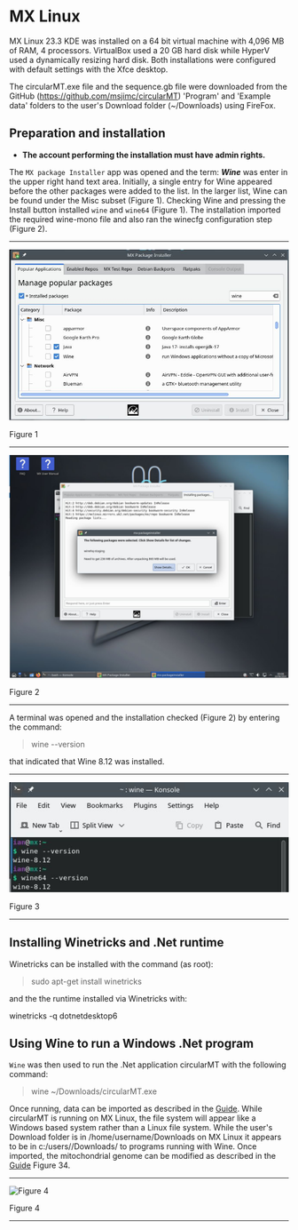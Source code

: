 # MX Linux 
MX Linux 23.3 KDE was installed on a 64 bit virtual machine with 4,096 MB of RAM, 4 processors. VirtualBox used a 20 GB hard disk while HyperV used a dynamically resizing hard disk. Both installations were configured with default settings with the Xfce desktop.

The circularMT.exe file and the sequence.gb file were downloaded from the GitHub (https://github.com/msjimc/circularMT) 'Program' and 'Example data' folders to the user's Download folder (~/Downloads) using FireFox.

## Preparation and installation

* **The account performing the installation must have admin rights.**

The ```MX package Installer``` app was opened and the term: ***Wine*** was enter in the upper right hand text area. Initially, a single entry for Wine appeared before the other packages were added to the list. In the larger list, Wine can be found under the Misc subset (Figure 1). Checking Wine and pressing the Install button installed ```wine``` and ```wine64``` (Figure 1). The installation imported the required wine-mono file and also ran the winecfg configuration step (Figure 2).

<hr />

![Figure 1](images/mx-figure1.jpg)

Figure 1

<hr />

![Figure 2](images/mx-figure2.jpg)

Figure 2

<hr />

A terminal was opened and the installation checked (Figure 2) by entering the command: 

>  wine --version  

that indicated that Wine 8.12 was installed. 

<hr />

![Figure 3](images/mx-figure3.jpg)

Figure 3

<hr />

## Installing Winetricks and .Net runtime

Winetricks can be installed with the command (as root):

>  sudo apt-get install winetricks

and the the runtime installed via Winetricks with:

winetricks -q dotnetdesktop6

## Using Wine to run a Windows .Net program

```Wine``` was then used to run the .Net application circularMT with the following command:

> wine ~/Downloads/circularMT.exe


Once running, data can be imported as described in the [Guide](https://github.com/msjimc/circularMT/tree/master/Guide/README.md). While circularMT is running on MX Linux, the file system will appear like a Windows based system rather than a Linux file system. While the user's Download folder is in /home/username/Downloads on MX Linux it appears to be in c:/users/<username>/Downloads/ to programs running with Wine. Once imported, the mitochondrial genome can be modified as described in the [Guide](https://github.com/msjimc/circularMT/tree/master/Guide/README.md) Figure 34.

<hr />

![Figure 4](images/mx-figure4.jpg)

Figure 4

<hr />

